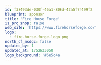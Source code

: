 ```yaml
---
id: f38493de-030f-46a1-806d-42a5f74499f2
blueprint: sponsor
title: 'Fire House Forge'
is_pro_shop: false
web_site: 'https://www.firehorseforge.co/'
logo:
  - fire-horse-forge-logo.png
north_of_msdgc: false
updated_by: 1
updated_at: 1752633050
logo_background: '#6e5c4a'
---
```

